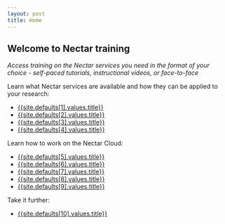 ```yaml
---
layout: post
title: Home
---
```


## Welcome to **Nectar training**


_Access training on the Nectar services you need in the format of your choice - self-paced tutorials, instructional videos, or face-to-face_

Learn what Nectar services are available and how they can be applied to your research:

* [{{site.defaults[1].values.title}}]({{site.baseurl}}{{site.defaults[1].values.docpath}})
* [{{site.defaults[2].values.title}}]({{site.baseurl}}{{site.defaults[2].values.docpath}})
* [{{site.defaults[3].values.title}}]({{site.baseurl}}{{site.defaults[3].values.docpath}})
* [{{site.defaults[4].values.title}}]({{site.baseurl}}{{site.defaults[4].values.docpath}})

Learn how to work on the Nectar Cloud:

* [{{site.defaults[5].values.title}}]({{site.baseurl}}{{site.defaults[5].values.docpath}})
* [{{site.defaults[6].values.title}}]({{site.baseurl}}{{site.defaults[6].values.docpath}})
* [{{site.defaults[7].values.title}}]({{site.baseurl}}{{site.defaults[7].values.docpath}})
* [{{site.defaults[8].values.title}}]({{site.baseurl}}{{site.defaults[8].values.docpath}})
* [{{site.defaults[9].values.title}}]({{site.baseurl}}{{site.defaults[9].values.docpath}})

Take it further:

* [{{site.defaults[10].values.title}}]({{site.baseurl}}{{site.defaults[10].values.docpath}})

